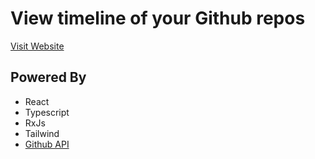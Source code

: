 # View timeline of your Github repos

[Visit Website](https://timeline.himkwtn.me/)

## Powered By

- React
- Typescript
- RxJs
- Tailwind
- [Github API](https://github.com/himkwtn/github-app)
